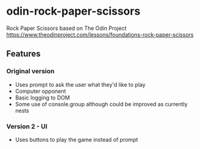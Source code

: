 # odin-rock-paper-scissors

Rock Paper Scissors based on The Odin Project https://www.theodinproject.com/lessons/foundations-rock-paper-scissors

## Features

### Original version

- Uses prompt to ask the user what they'd like to play
- Computer opponent
- Basic logging to DOM
- Some use of console.group although could be improved as currently nests

### Version 2 - UI

- Uses buttons to play the game instead of prompt
